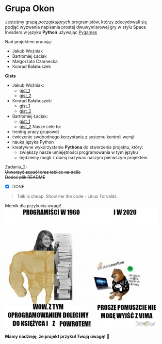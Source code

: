 # Grupa Okon

Jesteśmy grupą *początkujących* programistów, którzy zdecydowali się podjąć wyzwania napisania prostej
dwuwymiarowej gry w stylu Space Invaders w języku **Python** używając [Pygames](https://www.pygame.org/wiki/about)

Nad projektem pracują:
* Jakub Woźniak
* Bartłomiej Łaciak 
* Małgorzata Czarnecka
* Konrad Bałabuszek

**Gists**  
* Jakub Woźniak: 
  * [gist_1](https://gist.github.com/jwozniak2000/c458f9a7cb6dc23ad21dca230e4ed26f)
  * [gist_2](https://gist.github.com/jwozniak2000/e2dcedbbedc0c928973ac726e52aa73f)
* Konrad Bałabuszek: 
  * [gist_1](https://gist.github.com/sn3ak1/0dda1d02968d58739837bb94fa74b512)
  * [gist_2](https://gist.github.com/sn3ak1/7de48fd2db2fb6c8fb8f8d83f072ae84)
* Bartłomiej Łaciak:
  * [gist_1](https://gist.github.com/BartlomiejLac/8cc70320007576b2d07db669f677f16b)
  * [gist_2](https://gist.github.com/BartlomiejLac/5934adc8e659d8585cca582084aa5341)
Nasze cele to:
* trening pracy grupowej
* ćwiczenie swobodnego korzystania z systemu kontroli wersji
* nauka języka Python
* kreatywne wykorzystanie **Pythona** do stworzenia projektu, który:
  * zwiększy nasze umiejętności programowania w tym języku
  * będziemy mogli z dumą nazywać naszym pierwszym projektem
  
Zadania_2:  
~~Utworzyć zepsół oraz tablice na trello~~  
~~Dodać plik README~~  
- [x] DONE  

> Talk is cheap. Show me the code - Linus Torvalds

Memik dla przykucia uwagi!  
![GitHub Logo](/zdjecia/mem.jpg)


**Mamy nadzieję, że projekt przykuł Twoją uwagę!** :muscle:
